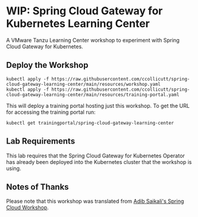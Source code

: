 # WIP: Spring Cloud Gateway for Kubernetes Learning Center

A VMware Tanzu Learning Center workshop to experiment with Spring Cloud Gateway for Kubernetes.

## Deploy the Workshop

```
kubectl apply -f https://raw.githubusercontent.com/ccollicutt/spring-cloud-gateway-learning-center/main/resources/workshop.yaml
kubectl apply -f https://raw.githubusercontent.com/ccollicutt/spring-cloud-gateway-learning-center/main/resources/training-portal.yaml
```

This will deploy a training portal hosting just this workshop. To get the
URL for accessing the training portal run:

```
kubectl get trainingportal/spring-cloud-gateway-learning-center
```

## Lab Requirements

This lab requires that the Spring Cloud Gateway for Kubernetes Operator has already been deployed into the Kubernetes cluster that the workshop is using.

## Notes of Thanks

Please note that this workshop was translated from [Adib Saikali's Spring Cloud Workshop](https://github.com/asaikali/spring-one-2021-gateway-for-k8s-workshop).

